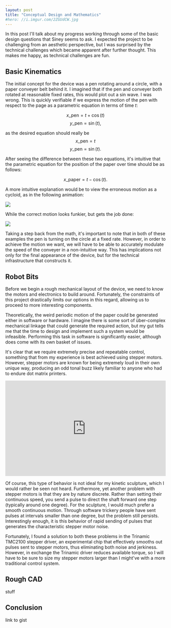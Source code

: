 ```yaml
---
layout: post
title: "Conceptual Design and Mathematics"
#hero: //i.imgur.com/2ZGUdCW.jpg
---
```


In this post I'll talk about my progress working through some of the basic design questions that Siney seems to ask.  I expected the project to be challenging from an aesthetic perspective, but I was surprised by the technical challenges which became apparent after further thought.  This makes me happy, as technical challenges are fun.

## Basic Kinematics

The initial concept for the device was a pen rotating around a circle, with a paper conveyer belt behind it.  I imagined that if the pen and conveyer both rotated at reasonable fixed rates, this would plot out a sin wave.  I was wrong.  This is quickly verifiable if we express the motion of the pen with respect to the page as a parametric equation in terms of time $t$:

$$x\_\text{pen} = t + \cos(t)$$
$$y\_\text{pen} = \sin(t),$$

as the desired equation should really be
$$x\_\text{pen} = t$$
$$y\_\text{pen} = \sin(t).$$

After seeing the difference between these two equations, it's intuitive that the parametric equation for the position of the paper over time should be as follows:

$$x\_\text{paper} = t - \cos(t).$$

A more intuitive explanation would be to view the erroneous motion as a cycloid, as in the following animation:

<a href="{{site.baseurl}}/img/cycloid_motion.gif" data-fluidbox><img
src="{{site.baseurl}}/img/cycloid_motion.gif" class="figure"></a>

While the correct motion looks funkier, but gets the job done:

<a href="{{site.baseurl}}/img/siney_motion.gif" data-fluidbox><img
src="{{site.baseurl}}/img/siney_motion.gif" class="figure"></a>

Taking a step back from the math, it's important to note that in both of these examples the pen is turning on the circle at a fixed rate.  However, in order to achieve the motion we want, we will have to be able to accurately modulate the speed of the conveyer in a non-intuitive way.  This has implications not only for the final appearance of the device, but for the technical infrastructure that constructs it.

## Robot Bits

Before we begin a rough mechanical layout of the device, we need to know the motors and electronics to build around.  Fortunately, the constraints of this project drastically limits our options in this regard, allowing us to proceed to more interesting components.

Theoretically, the weird periodic motion of the paper could be generated either in software or hardware.  I imagine there is some sort of über-complex mechanical linkage that could generate the required action, but my gut tells me that the time to design and implement such a system would be infeasible.  Performing this task in software is significantly easier, although does come with its own basket of issues.

It's clear that we require extremely precise and repeatable control, something that from my experience is best achieved using stepper motors.  However, stepper motors are known for being extremely loud in their own unique way, producing an odd tonal buzz likely familiar to anyone who had to endure dot matrix printers.

<iframe width="100%" height="300px" src="https://www.youtube.com/embed/YLpf4ZZPJYY" frameborder="0" allowfullscreen></iframe>

Of course, this type of behavior is not ideal for my kinetic sculpture, which I would rather be seen not heard.  Furthermore, yet another problem with stepper motors is that they are by nature discrete.  Rather than setting their continuous speed, you send a pulse to direct the shaft forward one step (typically around one degree).  For the sculpture, I would much prefer a smooth continuous motion.  Through software trickery people have sent pulses at intervals smaller than one degree, but the problem still persists.  Interestingly enough, it is this behavior of rapid sending of pulses that generates the characteristic stepper motor noise.

Fortunately, I found a solution to both these problems in the Trinamic TMC2100 stepper driver, an experimental chip that effectively smooths out pulses sent to stepper motors, thus eliminating both noise and jerkiness.   However, in exchange the Trinamic driver reduces available torque, so I will have to be sure to size my stepper motors larger than I might've with a more traditional control system.

## Rough CAD

stuff

## Conclusion


link to gist
